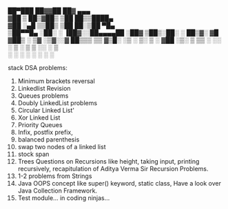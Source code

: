   ██▀███   ██▓▓██   ██▓ ▄▄▄      
▓██ ▒ ██▒▓██▒ ▒██  ██▒▒████▄    
▓██ ░▄█ ▒▒██▒  ▒██ ██░▒██  ▀█▄  
▒██▀▀█▄  ░██░  ░ ▐██▓░░██▄▄▄▄██ 
░██▓ ▒██▒░██░  ░ ██▒▓░ ▓█   ▓██▒
░ ▒▓ ░▒▓░░▓     ██▒▒▒  ▒▒   ▓▒█░
  ░▒ ░ ▒░ ▒ ░ ▓██ ░▒░   ▒   ▒▒ ░
  ░░   ░  ▒ ░ ▒ ▒ ░░    ░   ▒   
   ░      ░   ░ ░           ░  ░
              ░ ░               


stack DSA problems:
1. Minimum brackets reversal
2. Linkedlist Revision
3. Queues problems
4. Doubly LinkedList problems
5. Circular Linked List'
6. Xor Linked List
7. Priority Queues
8. Infix, postfix prefix,
9. balanced parenthesis
10. swap two nodes of a linked list
11. stock span
12. Trees Questions on Recursions like height, taking input, printing recursively, recapitulation of Aditya Verma Sir Recursion Problems.
13. 1-2 problems from Strings
14. Java OOPS concept like super() keyword, static class, Have a look over Java Collection Framework.
15. Test module... in coding ninjas...
